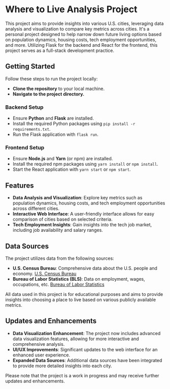 # Where to Live Analysis Project

This project aims to provide insights into various U.S. cities, leveraging data analysis and visualization to compare key metrics across cities. It's a personal project designed to help narrow down future living options based on population dynamics, housing costs, tech employment opportunities, and more. Utilizing Flask for the backend and React for the frontend, this project serves as a full-stack development practice.

## Getting Started

Follow these steps to run the project locally:

- **Clone the repository** to your local machine.
- **Navigate to the project directory.**

### Backend Setup

- Ensure **Python** and **Flask** are installed.
- Install the required Python packages using `pip install -r requirements.txt`.
- Run the Flask application with `flask run`.

### Frontend Setup

- Ensure **Node.js** and **Yarn** (or npm) are installed.
- Install the required npm packages using `yarn install` or `npm install`.
- Start the React application with `yarn start` or `npm start`.

## Features

- **Data Analysis and Visualization**: Explore key metrics such as population dynamics, housing costs, and tech employment opportunities across different cities.
- **Interactive Web Interface**: A user-friendly interface allows for easy comparison of cities based on selected criteria.
- **Tech Employment Insights**: Gain insights into the tech job market, including job availability and salary ranges.

## Data Sources

The project utilizes data from the following sources:

- **U.S. Census Bureau**: Comprehensive data about the U.S. people and economy. [U.S. Census Bureau](https://www.census.gov)
- **Bureau of Labor Statistics (BLS)**: Data on employment, wages, occupations, etc. [Bureau of Labor Statistics](https://www.bls.gov)

All data used in this project is for educational purposes and aims to provide insights into choosing a place to live based on various publicly available metrics.

## Updates and Enhancements

- **Data Visualization Enhancement**: The project now includes advanced data visualization features, allowing for more interactive and comprehensive analysis.
- **UI/UX Improvements**: Significant updates to the web interface for an enhanced user experience.
- **Expanded Data Sources**: Additional data sources have been integrated to provide more detailed insights into each city.

Please note that the project is a work in progress and may receive further updates and enhancements.
